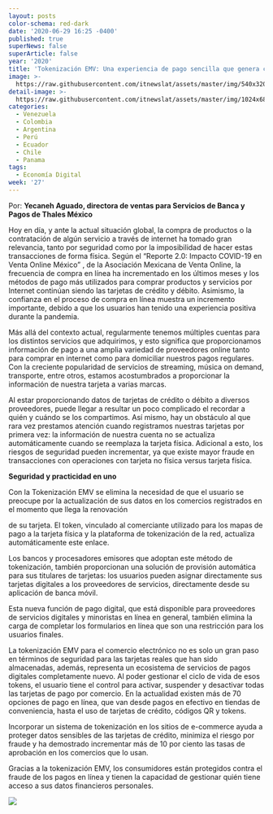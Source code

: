 ```yaml
---
layout: posts
color-schema: red-dark
date: '2020-06-29 16:25 -0400'
published: true
superNews: false
superArticle: false
year: '2020'
title: 'Tokenización EMV: Una experiencia de pago sencilla que genera compras seguras'
image: >-
  https://raw.githubusercontent.com/itnewslat/assets/master/img/540x320/Tokenizacion-p.jpg
detail-image: >-
  https://raw.githubusercontent.com/itnewslat/assets/master/img/1024x680/Tokenizacion-g.jpg
categories:
  - Venezuela
  - Colombia
  - Argentina
  - Perú
  - Ecuador
  - Chile
  - Panama
tags:
  - Economía Digital
week: '27'
---
```

Por: **Yecaneh Aguado, directora de ventas para Servicios de Banca y Pagos de Thales México**

Hoy en día, y ante la actual situación global, la compra de productos o la contratación de algún servicio a través de internet ha tomado gran relevancia, tanto por seguridad como por la imposibilidad de hacer estas transacciones de forma física. Según el “Reporte 2.0: Impacto COVID-19 en Venta Online México” , de la Asociación Mexicana de Venta Online, la frecuencia de compra en línea ha incrementado en los últimos meses y los métodos de pago más utilizados para comprar productos y servicios por Internet continúan siendo las tarjetas de crédito y débito. Asimismo, la confianza en el proceso de compra en línea muestra un incremento importante, debido a que los usuarios han tenido una experiencia positiva durante la pandemia. 

Más allá del contexto actual, regularmente tenemos múltiples cuentas para los distintos servicios que adquirimos, y esto significa que proporcionamos información de pago a una amplia variedad de proveedores online tanto para comprar en internet como para domiciliar nuestros pagos regulares. Con la creciente popularidad de servicios de streaming, música on demand, transporte, entre otros, estamos acostumbrados a proporcionar la información de nuestra tarjeta a varias marcas. 

Al estar proporcionando datos de tarjetas de crédito o débito a diversos proveedores, puede llegar a resultar un poco complicado el recordar a quién y cuándo se los compartimos. Así mismo, hay un obstáculo al que rara vez prestamos atención cuando registramos nuestras tarjetas por primera vez: la información de nuestra cuenta no se actualiza automáticamente cuando se reemplaza la tarjeta física. Adicional a esto, los riesgos de seguridad pueden incrementar, ya que existe mayor fraude en transacciones con operaciones con tarjeta no física versus tarjeta física. 

**Seguridad y practicidad en uno**

Con la Tokenización EMV se elimina la necesidad de que el usuario se preocupe por la actualización de sus datos en los comercios registrados en el momento que llega  la renovación 

de su tarjeta. El token, vinculado al comerciante utilizado para los mapas de pago a la tarjeta física y la plataforma de tokenización de la red, actualiza automáticamente este enlace.

Los bancos y procesadores emisores que adoptan este método de tokenización, también proporcionan una solución de provisión automática para sus titulares de tarjetas: los usuarios pueden asignar directamente sus tarjetas digitales a los proveedores de servicios, directamente desde su aplicación de banca móvil.

Esta nueva función de pago digital, que está disponible para proveedores de servicios digitales y minoristas en línea en general, también elimina la carga de completar los formularios en línea que son una restricción para los usuarios finales.

La tokenización EMV para el comercio electrónico no es solo un gran paso en términos de seguridad para las tarjetas reales que han sido almacenadas, además, representa un ecosistema de servicios de pagos digitales completamente nuevo. Al poder gestionar el ciclo de vida de esos tokens, el usuario tiene el control para activar, suspender y desactivar todas las tarjetas de pago por comercio. En la actualidad existen más de 70 opciones de pago en línea, que van desde pagos en efectivo en tiendas de conveniencia, hasta el uso de tarjetas de crédito, códigos QR y tokens.

Incorporar un sistema de tokenización en los sitios de e-commerce ayuda a proteger datos sensibles de las tarjetas de crédito, minimiza el riesgo por fraude y ha demostrado incrementar más de 10 por ciento las tasas de aprobación en los comercios que lo usan.

Gracias a la tokenización EMV, los consumidores están protegidos contra el fraude de los pagos en línea y tienen la capacidad de gestionar quién tiene acceso a sus datos financieros personales.

<img src="https://tracker.metricool.com/c3po.jpg?hash=56f88a41e39ab42c063cc51676587a04"/>